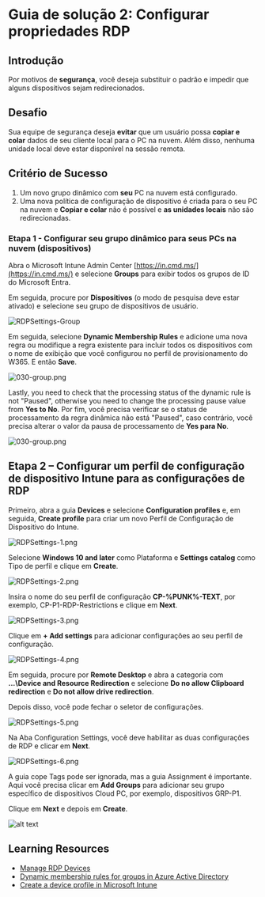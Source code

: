 # Guia de solução 2: Configurar propriedades RDP

## Introdução

Por  motivos de **segurança**, você deseja substituir o padrão e impedir que alguns dispositivos sejam redirecionados.

## Desafio

Sua equipe de segurança deseja **evitar** que um usuário possa **copiar e colar** dados de seu cliente local para o PC na nuvem.
Além disso, nenhuma unidade local deve estar disponível na sessão remota.


## Critério de Sucesso

1. Um novo grupo dinâmico com **seu** PC na nuvem está configurado.
2. Uma nova política de configuração de dispositivo é criada para o seu PC na nuvem e **Copiar e colar** não é possível e **as unidades locais** não são redirecionadas.


### Etapa 1 - Configurar seu grupo dinâmico para seus PCs na nuvem (dispositivos)

Abra o Microsoft Intune Admin Center [https://in.cmd.ms/](https://in.cmd.ms/) e selecione **Groups** para exibir todos os grupos de ID do Microsoft Entra. 

Em seguida, procure por **Dispositivos** (o modo de pesquisa deve estar ativado) e selecione seu grupo de dispositivos de usuário.

![RDPSettings-Group](../Images/W365/02-RDPSettings-1.png)

Em seguida, selecione **Dynamic Membership Rules** e adicione uma nova regra ou modifique a regra existente para incluir todos os dispositivos com o nome de exibição que você configurou no perfil de provisionamento do W365. E então **Save**. 

![030-group.png](../Images/W365/02-RDPSettings-2.png)

Lastly, you need to check that the processing status of the dynamic rule is not "Paused", otherwise you need to change the processing pause value from **Yes to No**.
Por fim, você precisa verificar se o status de processamento da regra dinâmica não está "Paused", caso contrário, você precisa alterar o valor da pausa de processamento de **Yes para No**.

![030-group.png](../Images/W365/02-RDPSettings-3.png)

## Etapa 2 – Configurar um perfil de configuração de dispositivo Intune para as configurações de RDP

Primeiro, abra a  guia **Devices** e selecione **Configuration profiles** e, em seguida, **Create profile** para criar um novo Perfil de Configuração de Dispositivo do Intune.

![RDPSettings-1.png](../Images/W365/02-RDPSettings-1.png)

Selecione **Windows 10 and later** como Plataforma e **Settings catalog** como Tipo de perfil e clique em **Create**.

![RDPSettings-2.png](../Images/W365/02-RDPSettings-2.png)

Insira o nome do seu perfil de configuração **CP-%PUNK%-TEXT**, por exemplo, CP-P1-RDP-Restrictions e clique em **Next**.

![RDPSettings-3.png](../Images/W365/02-RDPSettings-3.png)

Clique em **+ Add settings** para adicionar configurações ao seu perfil de configuração. 

![RDPSettings-4.png](../Images/W365/02-RDPSettings-4.png)

Em seguida, procure por **Remote Desktop** e abra a categoria com **...\Device and Resource Redirection** e selecione **Do no allow Clipboard redirection** e **Do not allow drive redirection**.

Depois disso, você pode fechar o seletor de configurações.

![RDPSettings-5.png](../Images/W365/02-RDPSettings-5.png)

Na Aba Configuration Settings, você deve habilitar as duas configurações de RDP e clicar em **Next**.

![RDPSettings-6.png](../Images/W365/02-RDPSettings-6.png)

A guia cope Tags pode ser ignorada, mas a guia Assignment é importante. Aqui você precisa clicar em **Add Groups**  para adicionar seu grupo específico de dispositivos Cloud PC, por exemplo, dispositivos GRP-P1.


Clique em **Next** e depois em **Create**.

![alt text](../Images/W365/02-RDPSettings-7.png)
## Learning Resources
- [Manage RDP Devices](https://learn.microsoft.com/en-us/windows-365/enterprise/manage-rdp-device-redirections)
- [Dynamic membership rules for groups in Azure Active Directory](https://learn.microsoft.com/en-us/azure/active-directory/enterprise-users/groups-dynamic-membership)
- [Create a device profile in Microsoft Intune](https://learn.microsoft.com/en-us/mem/intune/configuration/device-profile-create)